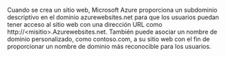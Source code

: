 Cuando se crea un sitio web, Microsoft Azure proporciona un subdominio descriptivo en el dominio azurewebsites.net para que los usuarios puedan tener acceso al sitio web con una dirección URL como http://&lt;misitio\>.Azurewebsites.net. También puede asociar un nombre de dominio personalizado, como contoso.com, a su sitio web con el fin de proporcionar un nombre de dominio más reconocible para los usuarios.

